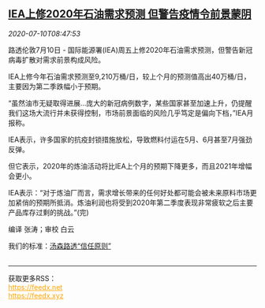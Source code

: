 <!--1594371280000-->
[IEA上修2020年石油需求预测 但警告疫情令前景蒙阴](https://cn.reuters.com/article/iea-oil-forecast-0710-fri-idCNKBS24B0YQ)
------

<div><i>2020-07-10T08:47:53</i></div><div class="StandardArticleBody_body"><p>路透伦敦7月10日 - 国际能源署(IEA)周五上修2020年石油需求预测，但警告新冠病毒扩散对需求前景构成风险。 </p><p>IEA上修今年石油需求预测至9,210万桶/日，较上个月的预测值高出40万桶/日，主要因为第二季跌幅小于预期。 </p><p>“虽然油市无疑取得进展...庞大的新冠病例数字，某些国家甚至加速上升，仍提醒我们这场大流行并未获得控制，市场前景面临的风险几乎笃定是偏向下档，”IEA月报称。 </p><p>IEA表示，许多国家的抗疫封锁措施放松，导致燃料付运在5月、6月甚至7月强劲反弹。 </p><p>但它表示，2020年的炼油活动将比IEA上个月的预期下降更多，而且2021年增幅会更小。 </p><p>IEA表示：“对于炼油厂而言，需求增长带来的任何好处都可能会被未来原料市场更加紧俏的预期所抵消。炼油利润也将受到2020年第二季度表现非常疲软之后主要产品库存过剩的挑战。”(完) </p><div class="Attribution_container"><div class="Attribution_attribution"><p class="Attribution_content">编译 张涛；审校 白云 </p></div></div><div class="StandardArticleBody_trustBadgeContainer"><span class="StandardArticleBody_trustBadgeTitle">我们的标准：</span><span class="trustBadgeUrl"><a href="https://www.thomsonreuters.cn/content/dam/openweb/documents/pdf/china/brochures/about-us-1.pdf">汤森路透“信任原则”</a></span></div></div><br><hr><div>获取更多RSS：<br><a href="https://feedx.net" style="color:orange" target="_blank">https://feedx.net</a> <br><a href="https://feedx.xyz" style="color:orange" target="_blank">https://feedx.xyz</a><br></div>
